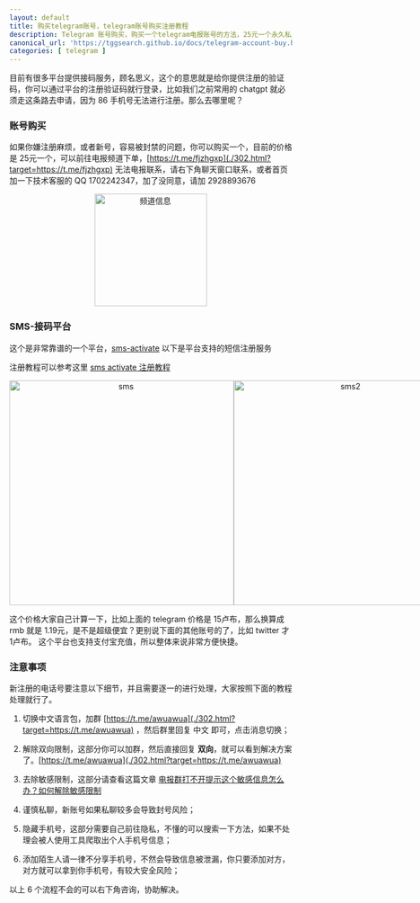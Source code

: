 ```yaml
---
layout: default
title: 购买telegram账号，telegram账号购买注册教程
description: Telegram 账号购买，购买一个telegram电报账号的方法，25元一个永久私人账号，如果不想购买，想自己接码注册，这里也有非常详细的教程，接码注册就10元以下，但是过程会比较繁琐一些。
canonical_url: 'https://tggsearch.github.io/docs/telegram-account-buy.html'
categories: [ telegram ]
---
```

目前有很多平台提供接码服务，顾名思义，这个的意思就是给你提供注册的验证码，你可以通过平台的注册验证码就行登录，比如我们之前常用的 chatgpt 就必须走这条路去申请，因为 86 手机号无法进行注册。那么去哪里呢？
### 账号购买

如果你嫌注册麻烦，或者新号，容易被封禁的问题，你可以购买一个，目前的价格是 25元一个，可以前往电报频道下单，[https://t.me/fjzhgxp](./302.html?target=https://t.me/fjzhgxp) 无法电报联系，请右下角聊天窗口联系，或者首页加一下技术客服的 QQ 1702242347，加了没同意，请加 2928893676
<div align=center>
    <img alt="频道信息" src="https://cdn.jsdelivr.net/gh/tggsearch/tggSearch.github.io/assets/img/account-buy.webp" height=200px/>
</div>

### SMS-接码平台

这个是非常靠谱的一个平台，[sms-activate](./302.html?target=https://sms-activate.org/?ref=2821105) 以下是平台支持的短信注册服务

注册教程可以参考这里 [sms activate 注册教程](./receive-code.html)

<div align=center  style="display: flex">
    <img style="flex: 1;text-align: center;object-fit: cover;" alt="sms" src="https://cdn.jsdelivr.net/gh/tggsearch/tggSearch.github.io/assets/img/sms-1.webp" height=400px/>
    <img style="flex: 1;text-align: center;object-fit: cover;" alt="sms2" src="https://cdn.jsdelivr.net/gh/tggsearch/tggSearch.github.io/assets/img/sms-2.webp" height=400px/>
</div>

这个价格大家自己计算一下，比如上面的 telegram 价格是 15卢布，那么换算成 rmb 就是 1.19元，是不是超级便宜？更别说下面的其他账号的了，比如 twitter 才 1卢布。
这个平台也支持支付宝充值，所以整体来说非常方便快捷。

### 注意事项

新注册的电话号要注意以下细节，并且需要逐一的进行处理，大家按照下面的教程处理就行了。

1. 切换中文语言包，加群 [https://t.me/awuawua](./302.html?target=https://t.me/awuawua) ，然后群里回复 中文 即可，点击消息切换；

2. 解除双向限制，这部分你可以加群，然后直接回复 <b>双向</b>，就可以看到解决方案了。[https://t.me/awuawua](./302.html?target=https://t.me/awuawua)

3. 去除敏感限制，这部分请查看这篇文章 [电报群打不开提示这个敏感信息怎么办？如何解除敏感限制](./telegram-group-spc.html)

4. 谨慎私聊，新账号如果私聊较多会导致封号风险；

5. 隐藏手机号，这部分需要自己前往隐私，不懂的可以搜索一下方法，如果不处理会被人使用工具爬取出个人手机号信息；

6. 添加陌生人请一律不分享手机号，不然会导致信息被泄漏，你只要添加对方，对方就可以拿到你手机号，有较大安全风险；

以上 6 个流程不会的可以右下角咨询，协助解决。
